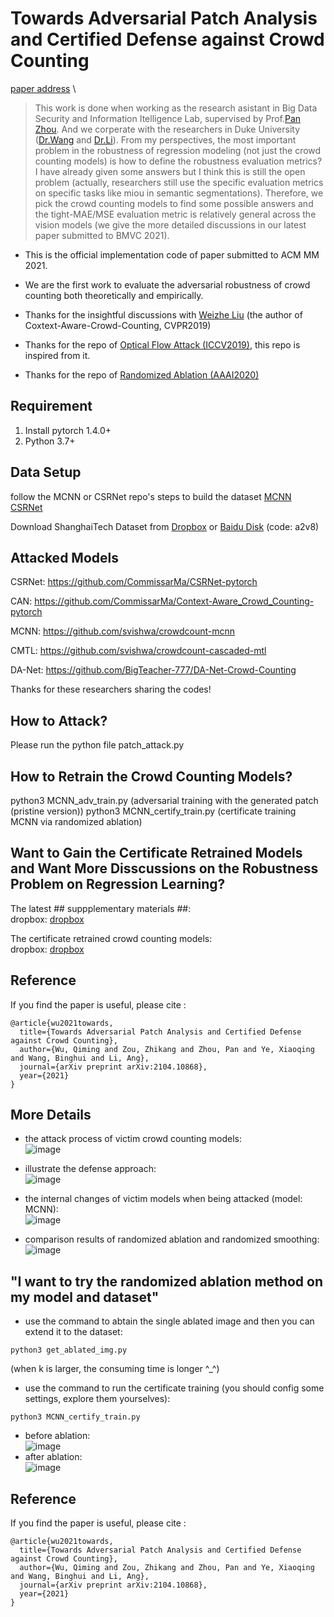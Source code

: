 # Towards Adversarial Patch Analysis and Certified Defense against Crowd Counting

[paper address](https://arxiv.org/abs/2104.10868) \

> This work is done when working as the research asistant in Big Data Security and Information Itelligence Lab, supervised by Prof.[Pan Zhou](https://scholar.google.com/citations?user=cTpFPJgAAAAJ&hl=en). And we corperate with the researchers in Duke University ([Dr.Wang](https://wangbinghui.net) and [Dr.Li](https://sites.duke.edu/angli)). 
> From my perspectives, the most important problem in the robustness of regression modeling (not just the crowd counting models) is how to define the robustness evaluation metrics? I have already given some answers but I think this is still the open problem (actually, researchers still use the specific evaluation metrics on specific tasks like miou in semantic segmentations). Therefore, we pick the crowd counting models to find some possible answers and the tight-MAE/MSE evaluation metric is relatively general across the vision models (we give the more detailed discussions in our latest paper submitted to BMVC 2021).

* This is the official implementation code of paper submitted to ACM MM 2021.

* We are the first work to evaluate the adversarial robustness of crowd counting both theoretically and empirically.

* Thanks for the insightful discussions with [Weizhe Liu](https://weizheliu.github.io) (the author of Coxtext-Aware-Crowd-Counting, CVPR2019)

* Thanks for the repo of [Optical Flow Attack (ICCV2019)](https://github.com/anuragranj/flowattack), this repo is inspired from it. 

* Thanks for the repo of [Randomized Ablation (AAAI2020)](https://github.com/alevine0/randomizedAblation)

## Requirement
1. Install pytorch 1.4.0+
2. Python 3.7+

## Data Setup
follow the MCNN or CSRNet repo's steps to build the dataset [MCNN](https://github.com/svishwa/crowdcount-mcnn) [CSRNet](https://github.com/CommissarMa/CSRNet-pytorch)

Download ShanghaiTech Dataset from
[Dropbox](https://www.dropbox.com/s/fipgjqxl7uj8hd5/ShanghaiTech.zip?dl=0) or [Baidu Disk](https://pan.baidu.com/s/101mNo_Vz21IwDYnYTnLQpw) (code: a2v8)   

## Attacked Models
CSRNet: https://github.com/CommissarMa/CSRNet-pytorch

CAN: https://github.com/CommissarMa/Context-Aware_Crowd_Counting-pytorch

MCNN: https://github.com/svishwa/crowdcount-mcnn

CMTL: https://github.com/svishwa/crowdcount-cascaded-mtl

DA-Net: https://github.com/BigTeacher-777/DA-Net-Crowd-Counting

Thanks for these researchers sharing the codes!


## How to Attack?
Please run the python file patch_attack.py

## How to Retrain the Crowd Counting Models?
python3 MCNN_adv_train.py (adversarial training with the generated patch (pristine version))
python3 MCNN_certify_train.py (certificate training MCNN via randomized ablation)

## Want to Gain the Certificate Retrained Models and Want More Disscussions on the Robustness Problem on Regression Learning?
The latest ## suppplementary materials ##: \
dropbox: [dropbox](https://www.dropbox.com/sh/s9v8ojj7pedz4vr/AAChLahRjJ_-ko6kefsSD47ba?dl=0)

The certificate retrained crowd counting models: \
dropbox: [dropbox](https://www.dropbox.com/home/ACM%20MM2021%20pretrained%20models)

## Reference
If you find the paper is useful, please cite : 
```
@article{wu2021towards,
  title={Towards Adversarial Patch Analysis and Certified Defense against Crowd Counting},
  author={Wu, Qiming and Zou, Zhikang and Zhou, Pan and Ye, Xiaoqing and Wang, Binghui and Li, Ang},
  journal={arXiv preprint arXiv:2104.10868},
  year={2021}
}
```

## More Details
* the attack process of victim crowd counting models: \
![image](process.PNG)

* illustrate the defense approach: \
![image](process_RA.PNG)

* the internal changes of victim models when being attacked (model: MCNN): \
![image](vis_MCNN.PNG)

* comparison results of randomized ablation and randomized smoothing: \
![image](RS_RA.PNG)

## "I want to try the randomized ablation method on my model and dataset"
* use the command to abtain the single ablated image and then you can extend it to the dataset:
```
python3 get_ablated_img.py
```
(when k is larger, the consuming time is longer ^_^)
* use the command to run the certificate training (you should config some settings, explore them yourselves):
```
python3 MCNN_certify_train.py
```
* before ablation: \
![image](IMG_26.jpg) 
* after ablation: \
![image](ablated_IMG_26.png)

## Reference
If you find the paper is useful, please cite : 
```
@article{wu2021towards,
  title={Towards Adversarial Patch Analysis and Certified Defense against Crowd Counting},
  author={Wu, Qiming and Zou, Zhikang and Zhou, Pan and Ye, Xiaoqing and Wang, Binghui and Li, Ang},
  journal={arXiv preprint arXiv:2104.10868},
  year={2021}
}
```
